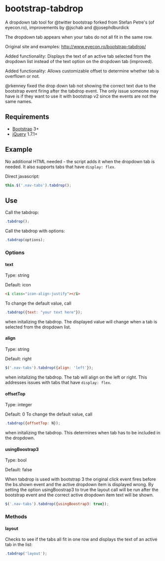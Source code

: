 bootstrap-tabdrop
=================

A dropdown tab tool for @twitter bootstrap forked from Stefan Petre's (of eyecon.ro), improvements by @jschab and @josephdburdick

The dropdown tab appears when your tabs do not all fit in the same row.

Original site and examples: http://www.eyecon.ro/bootstrap-tabdrop/ 

Added functionality: Displays the text of an active tab selected from the dropdown list instead of the text option on the dropdown tab (improved).

Added functionality: Allows customizable offset to determine whether tab is overflown or not.

@rkenney fixed the drop down tab not showing the correct text due to the bootstrap event firing after the tabdrop event. The only issue someone may have is if they want to use it with bootstrap v2 since the events are not the same names.

## Requirements

* [Bootstrap](http://twitter.github.com/bootstrap/) 3+
* [jQuery](http://jquery.com/) 1.7.1+

## Example

No additional HTML needed - the script adds it when the dropdown tab is needed. It also supports tabs that have `display: flex`.

Direct javascript:
```javascript
this.$('.nav-tabs').tabdrop();
```

## Use

Call the tabdrop:
```javascript
.tabdrop();
```

Call the tabdrop with options:
```javascript
.tabdrop(options);
```

### Options

#### text 
Type: string

Default: icon 
```html
<i class="icon-align-justify"></i>
```
To change the default value, call
```javascript
.tabdrop({text: "your text here"});
```
when initalizing the tabdrop. The displayed value will change when a tab is selected from the dropdown list.

#### align 
Type: string

Default: right 
```js
$('.nav-tabs').tabdrop({align: 'left'});
```
when initalizing the tabdrop. The tab will align on the left or right. This addresses issues with tabs that have `display: flex`.

#### offsetTop 
Type: integer

Default: 0
To change the default value, call
```javascript
.tabdrop({offsetTop: N});
```
when initalizing the tabdrop. This determines when tab has to be included in the dropdown.

#### usingBoostrap3
Type: bool

Default: false

When tabdrop is used with bootstrap 3 the original click event fires before the bs.shown event and the active dropdown item is displayed wrong.
By setting the option usingBoostrap3 to true the layout call will be run after the bootstrap event and the correct active dropdown item text will be shown.
```js
$('.nav-tabs').tabdrop({usingBoostrap3: true});
```

### Methods

#### layout 

Checks to see if the tabs all fit in one row and displays the text of an active tab in the list:
```javascript
.tabdrop('layout');
```
